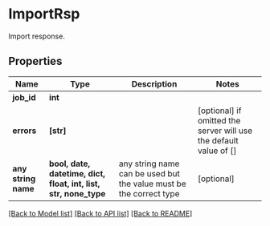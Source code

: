 # ImportRsp

Import response. 

## Properties
Name | Type | Description | Notes
------------ | ------------- | ------------- | -------------
**job_id** | **int** |  | 
**errors** | **[str]** |  | [optional]  if omitted the server will use the default value of []
**any string name** | **bool, date, datetime, dict, float, int, list, str, none_type** | any string name can be used but the value must be the correct type | [optional]

[[Back to Model list]](../README.md#documentation-for-models) [[Back to API list]](../README.md#documentation-for-api-endpoints) [[Back to README]](../README.md)


